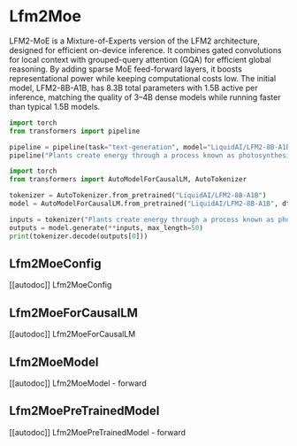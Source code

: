 <!--Copyright 2025 the HuggingFace Team. All rights reserved.

Licensed under the Apache License, Version 2.0 (the "License");
you may not use this file except in compliance with the License.
You may obtain a copy of the License at

    http://www.apache.org/licenses/LICENSE-2.0

Unless required by applicable law or agreed to in writing, software
distributed under the License is distributed on an "AS IS" BASIS,
WITHOUT WARRANTIES OR CONDITIONS OF ANY KIND, either express or implied.
See the License for the specific language governing permissions and
limitations under the License.

⚠️ Note that this file is in Markdown but contain specific syntax for our doc-builder (similar to MDX) that may not be rendered properly in your Markdown viewer.

-->

# Lfm2Moe

LFM2-MoE is a Mixture-of-Experts version of the LFM2 architecture, designed for efficient on-device inference. It combines gated convolutions for local context with grouped-query attention (GQA) for efficient global reasoning. By adding sparse MoE feed-forward layers, it boosts representational power while keeping computational costs low. The initial model, LFM2-8B-A1B, has 8.3B total parameters with 1.5B active per inference, matching the quality of 3–4B dense models while running faster than typical 1.5B models.

<hfoptions id="usage">
<hfoption id="Pipeline">

```py
import torch
from transformers import pipeline

pipeline = pipeline(task="text-generation", model="LiquidAI/LFM2-8B-A1B", dtype="auto",)
pipeline("Plants create energy through a process known as photosynthesis.")
```

</hfoption>
<hfoption id="AutoModel">

```py
import torch
from transformers import AutoModelForCausalLM, AutoTokenizer

tokenizer = AutoTokenizer.from_pretrained("LiquidAI/LFM2-8B-A1B")
model = AutoModelForCausalLM.from_pretrained("LiquidAI/LFM2-8B-A1B", dtype="auto",)

inputs = tokenizer("Plants create energy through a process known as photosynthesis.", return_tensors="pt")
outputs = model.generate(**inputs, max_length=50)
print(tokenizer.decode(outputs[0]))
```

</hfoption>
</hfoptions>

## Lfm2MoeConfig

[[autodoc]] Lfm2MoeConfig

## Lfm2MoeForCausalLM

[[autodoc]] Lfm2MoeForCausalLM

## Lfm2MoeModel

[[autodoc]] Lfm2MoeModel
    - forward

## Lfm2MoePreTrainedModel

[[autodoc]] Lfm2MoePreTrainedModel
    - forward
